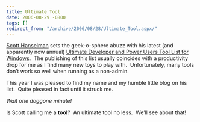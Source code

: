 ```yaml
---
title: Ultimate Tool
date: 2006-08-29 -0800
tags: []
redirect_from: "/archive/2006/08/28/Ultimate_Tool.aspx/"
---
```


[Scott Hanselman](http://www.hanselman.com/blog/) sets the geek-o-sphere
abuzz with his latest (and apparently now annual) [Ultimate Developer
and Power Users Tool List for
Windows](http://www.hanselman.com/blog/ScottHanselmans2006UltimateDeveloperAndPowerUsersToolListForWindows.aspx). 
The publishing of this list usually coincides with a productivity drop
for me as I find many new toys to play with.  Unfortunately, many tools
don’t work so well when running as a non-admin.

This year I was pleased to find my name and my humble little blog on his
list.  Quite pleased in fact until it struck me. 

*Wait one doggone minute!*

Is Scott calling me a **tool**?  An ultimate tool no less.  We’ll see
about that!

